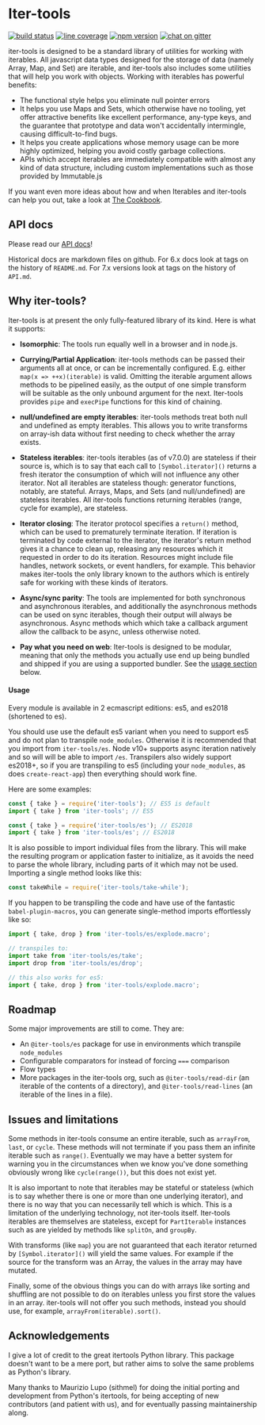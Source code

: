 # Iter-tools

[![build status](https://travis-ci.org/iter-tools/iter-tools.svg?branch=master)](https://travis-ci.org/iter-tools/iter-tools)
[![line coverage](https://codecov.io/gh/iter-tools/iter-tools/branch/master/graph/badge.svg)](https://codecov.io/gh/iter-tools/iter-tools)
[![npm version](https://img.shields.io/npm/v/iter-tools.svg)](https://www.npmjs.com/package/iter-tools)
[![chat on gitter](https://img.shields.io/gitter/room/iter-tools/iter-tools)](https://gitter.im/iter-tools/community)

iter-tools is designed to be a standard library of utilities for working with iterables. All javascript data types designed for the storage of data (namely Array, Map, and Set) are iterable, and iter-tools also includes some utilities that will help you work with objects. Working with iterables has powerful benefits:

- The functional style helps you eliminate null pointer errors
- It helps you use Maps and Sets, which otherwise have no tooling, yet offer attractive benefits like excellent performance, any-type keys, and the guarantee that prototype and data won't accidentally intermingle, causing difficult-to-find bugs.
- It helps you create applications whose memory usage can be more highly optimized, helping you avoid costly garbage collections.
- APIs which accept iterables are immediately compatible with almost any kind of data structure, including custom implementations such as those provided by Immutable.js

If you want even more ideas about how and when Iterables and iter-tools can help you out, take a look at [The Cookbook](https://github.com/iter-tools/iter-tools/blob/master/COOKBOOK.md).

## API docs

Please read our [API docs](https://github.com/iter-tools/iter-tools/blob/v7.0.0-rc.0/API.md)!

Historical docs are markdown files on github. For 6.x docs look at tags on the history of `README.md`. For 7.x versions look at tags on the history of `API.md`.

## Why iter-tools?

Iter-tools is at present the only fully-featured library of its kind. Here is what it supports:

- **Isomorphic**: The tools run equally well in a browser and in node.js.

- **Currying/Partial Application**: iter-tools methods can be passed their arguments all at once, or can be incrementally configured. E.g. either `map(x => ++x)(iterable)` is valid. Omitting the iterable argument allows methods to be pipelined easily, as the output of one simple transform will be suitable as the only unbound argument for the next. Iter-tools provides `pipe` and `execPipe` functions for this kind of chaining.

- **null/undefined are empty iterables**: iter-tools methods treat both null and undefined as empty iterables. This allows you to write transforms on array-ish data without first needing to check whether the array exists.

- **Stateless iterables**: iter-tools iterables (as of v7.0.0) are stateless if their source is, which is to say that each call to `[Symbol.iterator]()` returns a fresh iterator the consumption of which will not influence any other iterator. Not all iterables are stateless though: generator functions, notably, are stateful. Arrays, Maps, and Sets (and null/undefined) are stateless iterables. All iter-tools functions returning iterables (range, cycle for example), are stateless.

- **Iterator closing**: The iterator protocol specifies a `return()` method, which can be used to prematurely terminate iteration. If iteration is terminated by code external to the iterator, the iterator's return method gives it a chance to clean up, releasing any resources which it requested in order to do its iteration. Resources might include file handles, network sockets, or event handlers, for example. This behavior makes iter-tools the only library known to the authors which is entirely safe for working with these kinds of iterators.

- **Async/sync parity**: The tools are implemented for both synchronous and asynchronous iterables, and additionally the asynchronous methods can be used on sync iterables, though their output will always be asynchronous. Async methods which which take a callback argument allow the callback to be async, unless otherwise noted.

- **Pay what you need on web**: Iter-tools is designed to be modular, meaning that only the methods you actually use end up being bundled and shipped if you are using a supported bundler. See the [usage section](#usage) below.

#### Usage

Every module is available in 2 ecmascript editions: es5, and es2018 (shortened to es).

You should use use the default es5 variant when you need to support es5 and do not plan to transpile `node_modules`. Otherwise it is recommended that you import from `iter-tools/es`. Node v10+ supports async iteration natively and so will will be able to import `/es`. Transpilers also widely support es2018+, so if you are transpiling to es5 (including your `node_modules`, as does `create-react-app`) then everything should work fine.

Here are some examples:

```js
const { take } = require('iter-tools'); // ES5 is default
import { take } from 'iter-tools'; // ES5

const { take } = require('iter-tools/es'); // ES2018
import { take } from 'iter-tools/es'; // ES2018
```

It is also possible to import individual files from the library. This will make the resulting program or application faster to initialize, as it avoids the need to parse the whole library, including parts of it which may not be used. Importing a single method looks like this:

```js
const takeWhile = require('iter-tools/take-while');
```

If you happen to be transpiling the code and have use of the fantastic `babel-plugin-macros`, you can generate single-method imports effortlessly like so:

```js
import { take, drop } from 'iter-tools/es/explode.macro';

// transpiles to:
import take from 'iter-tools/es/take';
import drop from 'iter-tools/es/drop';

// this also works for es5:
import { take, drop } from 'iter-tools/explode.macro';
```

## Roadmap

Some major improvements are still to come. They are:

- An `@iter-tools/es` package for use in environments which transpile `node_modules`
- Configurable comparators for instead of forcing `===` comparison
- Flow types
- More packages in the iter-tools org, such as `@iter-tools/read-dir` (an iterable of the contents of a directory), and `@iter-tools/read-lines` (an iterable of the lines in a file).

## Issues and limitations

Some methods in iter-tools consume an entire iterable, such as `arrayFrom`, `last`, or `cycle`. These methods will not terminate if you pass them an infinite iterable such as `range()`. Eventually we may have a better system for warning you in the circumstances when we know you've done something obviously wrong like `cycle(range())`, but this does not exist yet.

It is also important to note that iterables may be stateful or stateless (which is to say whether there is one or more than one underlying iterator), and there is no way that you can necessarily tell which is which. This is a limitation of the underlying technology, not iter-tools itself. Iter-tools iterables are themselves are stateless, except for `PartIterable` instances such as are yielded by methods like `splitOn`, and `groupBy`.

With transforms (like `map`) you are not guaranteed that each iterator returned by `[Symbol.iterator]()` will yield the same values. For example if the source for the transform was an Array, the values in the array may have mutated.

Finally, some of the obvious things you can do with arrays like sorting and shuffling are not possible to do on iterables unless you first store the values in an array. iter-tools will not offer you such methods, instead you should use, for example, `arrayFrom(iterable).sort()`.

## Acknowledgements

I give a lot of credit to the great itertools Python library. This package doesn't want to be a mere port, but rather aims to solve the same problems as Python's library.

Many thanks to Maurizio Lupo (sithmel) for doing the initial porting and development from Python's itertools, for being accepting of new contributors (and patient with us), and for eventually passing maintainership along.
